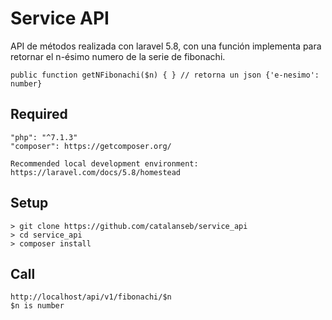 # Service API
API de métodos realizada con laravel 5.8, con una función implementa para retornar el n-ésimo numero de la serie de fibonachi.

```
public function getNFibonachi($n) { } // retorna un json {'e-nesimo': number}
```

## Required
```
"php": "^7.1.3"
"composer": https://getcomposer.org/

Recommended local development environment: https://laravel.com/docs/5.8/homestead

```

## Setup

```
> git clone https://github.com/catalanseb/service_api
> cd service_api
> composer install
```

## Call
```
http://localhost/api/v1/fibonachi/$n  
$n is number
```
